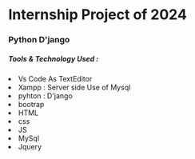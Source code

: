 <h1>Internship Project of 2024</h1>
<h3>Python D'jango</h3>
<h5>Tools & Technology Used : </h5>
    <li>Vs Code As TextEditor</li>
    <li>Xampp : Server side Use of Mysql</li>
    <li>pyhton : D'jango</li>
    <li>bootrap </li>
    <li>HTML</li>
    <li>css</li>
    <li>JS</li>
    <li>MySql</li>
    <li>Jquery</li>